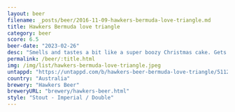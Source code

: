 ```yaml
---
layout: beer
filename: _posts/beer/2016-11-09-hawkers-bermuda-love-triangle.md
title: Hawkers Bermuda love triangle
category: beer
score: 6.5
beer-date: "2023-02-26"
desc: "Smells and tastes a bit like a super boozy Christmas cake. Gets a bit better but the rum is so strong it’s always hard. I think just too much for me"
permalink: /beer/:title.html
img: /img/list/hawkers-bermuda-love-triangle.jpeg
untappd: "https://untappd.com/b/hawkers-beer-bermuda-love-triangle/5112866"
country: "Australia"
brewery: "Hawkers Beer"
breweryURL: "brewery/hawkers-beer.html"
style: "Stout - Imperial / Double"
---
```


